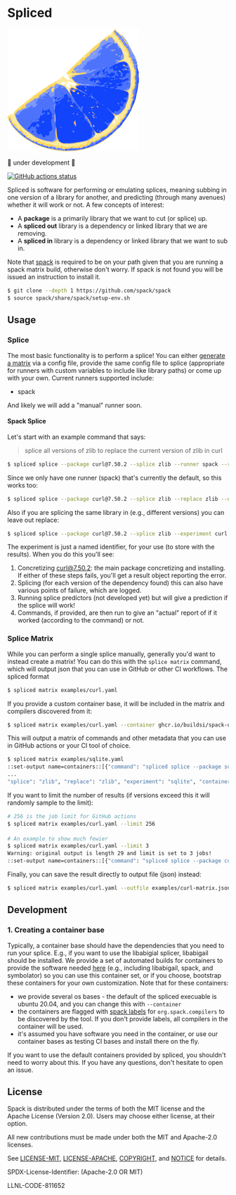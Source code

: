 # Spliced

<img src="https://github.com/buildsi/spliced/raw/main/docs/img/spliced.png" width="300px">

🚧️ under development 🚧️

[![GitHub actions status](https://github.com/buildsi/spliced/workflows/spliced/badge.svg?branch=main)](https://github.com/buildsi/spliced/actions?query=branch%3Amain+workflow%3Aspliced)

Spliced is software for performing or emulating splices, meaning subbing in one version of a library
for another, and predicting (through many avenues) whether it will work or not. A few concepts of
interest:

 - A **package** is a primarily library that we want to cut (or splice) up.
 - A **spliced out** library is a dependency or linked library that we are removing.
 - A **spliced in** library is a dependency or linked library that we want to sub in.
 
Note that [spack](https://github.com/spack/spack) is required to be on your path
given that you are running a spack matrix build, otherwise don't worry. If spack
is not found you will be issued an instruction to install it.

```bash
$ git clone --depth 1 https://github.com/spack/spack
$ source spack/share/spack/setup-env.sh
```
 
## Usage

### Splice

The most basic functionality is to perform a splice! You can either [generate a matrix](#splice-matrix) via a config file, 
provide the same config file to splice (appropriate for runners with custom variables to include like library paths)
or come up with your own.  Current runners supported include:

 - spack
 
And likely we will add a "manual" runner soon. 

#### Spack Splice

Let's start with an example command that says:

> splice all versions of zlib to replace the current version of zlib in curl

```bash
$ spliced splice --package curl@7.50.2 --splice zlib --runner spack --replace zlib --experiment curl
```

Since we only have one runner (spack) that's currently the default, so this works too:

```bash
$ spliced splice --package curl@7.50.2 --splice zlib --replace zlib --experiment curl
```

Also if you are splicing the same library in (e.g., different versions) you can leave out replace:

```bash
$ spliced splice --package curl@7.50.2 --splice zlib --experiment curl
```

The experiment is just a named identifier, for your use (to store with the results). When you do this
you'll see:

1. Concretizing curl@7.50.2: the main package concretizing and installing. If either of these steps fails, you'll get a result object reporting the error.
2. Splicing (for each version of the dependency found) this can also have various points of failure, which are logged.
3. Running splice predictors (not developed yet) but will give a prediction if the splice will work!
4. Commands, if provided, are then run to give an "actual" report of if it worked (according to the command) or not.


### Splice Matrix

While you can perform a single splice manually, generally you'd want to instead create a matrix!
You can do this with the `splice matrix` command, which will output json that you can use in GitHub or other CI workflows.
The spliced format

```bash
$ spliced matrix examples/curl.yaml 
```

If you provide a custom container base, it will be included in the matrix and compilers discovered from it:
```bash
$ spliced matrix examples/curl.yaml --container ghcr.io/buildsi/spack-ubuntu-20.04
```

This will output a matrix of commands and other metadata that you can use in GitHub actions or your CI tool of choice. 

```bash
$ spliced matrix examples/sqlite.yaml 
::set-output name=containers::[{"command": "spliced splice --package sqlite@3.27.0 --splice zlib --replace zlib --experiment sqlite", "package": "sqlite@3.27.0", "splice": "zlib", "replace": "zlib", "experiment": "sqlite", "container": null}, {"command": "spliced splice --package sqlite@3.28.0 --splice zlib --replace zlib --experiment sqlite", "package": "sqlite@3.28.0", "splice": "zlib", "replace": "zlib", "experiment": "sqlite", "container": null}, {"command": "spliced splice --package sqlite@3.29.0 --splice zlib --replace zlib --experiment sqlite", "package": "sqlite@3.29.0", 
...
"splice": "zlib", "replace": "zlib", "experiment": "sqlite", "container": null}, {"command": "spliced splice --package sqlite@3.30.0 --splice zlib --replace zlib --experiment sqlite", "package": "sqlite@3.30.0", "splice": "zlib", "replace": "zlib", "experiment": "sqlite", "container": null}, {"command": "spliced splice --package sqlite@3.27.2 --splice zlib --replace zlib --experiment sqlite", "package": "sqlite@3.27.2", "splice": "zlib", "replace": "zlib", "experiment": "sqlite", "container": null}, {"command": "spliced splice --package sqlite@3.35.5 --splice zlib --replace zlib --experiment sqlite", "package": "sqlite@3.35.5", "splice": "zlib", "replace": "zlib", "experiment": "sqlite", "container": null}]
```

If you want to limit the number of results (if versions exceed this it will randomly sample to the limit):

```bash
# 256 is the job limit for GitHub actions
$ spliced matrix examples/curl.yaml --limit 256

# An example to show much fewier
$ spliced matrix examples/curl.yaml --limit 3
Warning: original output is length 29 and limit is set to 3 jobs!
::set-output name=containers::[{"command": "spliced splice --package curl@7.71.0 --splice zlib --replace zlib --experiment curl", "package": "curl@7.71.0", "splice": "zlib", "replace": "zlib", "experiment": "curl", "container": null}, {"command": "spliced splice --package curl@7.49.1 --splice zlib --replace zlib --experiment curl", "package": "curl@7.49.1", "splice": "zlib", "replace": "zlib", "experiment": "curl", "container": null}, {"command": "spliced splice --package curl@7.59.0 --splice zlib --replace zlib --experiment curl", "package": "curl@7.59.0", "splice": "zlib", "replace": "zlib", "experiment": "curl", "container": null}]
```

Finally, you can save the result directly to output file (json) instead:

```bash
$ spliced matrix examples/curl.yaml --outfile examples/curl-matrix.json
```


## Development

### 1. Creating a container base

Typically, a container base should have the dependencies that you need to run your
splice. E.g., if you want to use the libabigial splicer, libabigail should
be installed. We provide a set of automated builds for containers to provide the software 
needed [here](docker) (e.g., including libabigail, spack, and symbolator) so you can use this container set,
or if you choose, bootstrap these containers for your own customization. Note that for these containers:

 - we provide several os bases - the default of the spliced execuable is ubuntu 20.04, and you can change this with `--container`
 - the containers are flagged with [spack labels](https://github.com/spack/label-schema) for `org.spack.compilers` to be discovered by the tool. If you don't provide labels, all compilers in the container will be used.
 - it's assumed you have software you need in the container, or use our container bases as testing CI bases and install there on the fly.
 
If you want to use the default containers provided by spliced, you shouldn't need to worry about this.
If you have any questions, don't hesitate to open an issue.
 
## License

Spack is distributed under the terms of both the MIT license and the
Apache License (Version 2.0). Users may choose either license, at their
option.

All new contributions must be made under both the MIT and Apache-2.0
licenses.

See [LICENSE-MIT](https://github.com/spack/spack/blob/develop/LICENSE-MIT),
[LICENSE-APACHE](https://github.com/spack/spack/blob/develop/LICENSE-APACHE),
[COPYRIGHT](https://github.com/spack/spack/blob/develop/COPYRIGHT), and
[NOTICE](https://github.com/spack/spack/blob/develop/NOTICE) for details.

SPDX-License-Identifier: (Apache-2.0 OR MIT)

LLNL-CODE-811652
